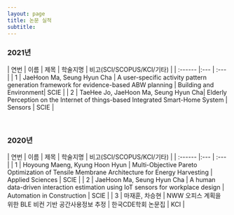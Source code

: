 ```yaml
---
layout: page
title: 논문 실적
subtitle:
---
```


### 2021년
| 연번 | 이름 | 제목 | 학술지명 | 비고(SCI/SCOPUS/KCI/기타) |
| :------ |:--- | :--- |
| 1 | JaeHoon Ma, Seung Hyun Cha | A user-specific activity pattern generation framework for evidence-based ABW planning | Building and Environment| SCIE |
| 2 | TaeHee Jo, JaeHoon Ma, Seung Hyun Cha| Elderly Perception on the Internet of things-based Integrated Smart-Home System | Sensors | SCIE |


<br>


### 2020년
| 연번 | 이름 | 제목 | 학술지명 | 비고(SCI/SCOPUS/KCI/기타) |
| :------ |:--- | :--- |
| 1 | Hoyoung Maeng, Kyung Hoon Hyun | Multi-Objective Pareto Optimization of Tensile Membrane Architecture for Energy Harvesting | Applied Sciences | SCIE |
| 2 | JaeHoon Ma, Seung Hyun Cha | A human data-driven interaction estimation using IoT sensors for workplace design | Automation in Construction | SCIE |
| 3 | 마재훈, 차승현 | NWW 오피스 계획을 위한 BLE 비컨 기반 공간사용정보 추정 | 한국CDE학회 논문집 | KCI |
 
